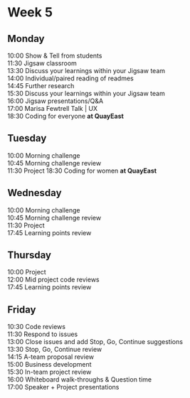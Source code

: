 # Week 5

## Monday
10:00 Show & Tell from students   
11:30 Jigsaw classroom   
13:30 Discuss your learnings within your Jigsaw team   
14:00 Individual/paired reading of readmes  
14:45 Further research  
15:30 Discuss your learnings within your Jigsaw team  
16:00 Jigsaw presentations/Q&A  
17:00 Marisa Fewtrell Talk | UX  
18:30 Coding for everyone **at QuayEast**

## Tuesday
10:00 Morning challenge    
10:45 Morning challenge review  
11:30 Project 
18:30 Coding for women **at QuayEast**

## Wednesday
10:00 Morning challenge    
10:45 Morning challenge review   
11:30 Project    
17:45 Learning points review    

## Thursday
10:00 Project    
12:00 Mid project code reviews     
17:45 Learning points review    

## Friday
10:30 Code reviews    
11:30 Respond to issues     
13:00 Close issues and add Stop, Go, Continue suggestions     
13:30 Stop, Go, Continue review     
14:15 A-team proposal review       
15:00 Business development      
15:30 In-team project review     
16:00 Whiteboard walk-throughs & Question time   
17:00 Speaker + Project presentations
